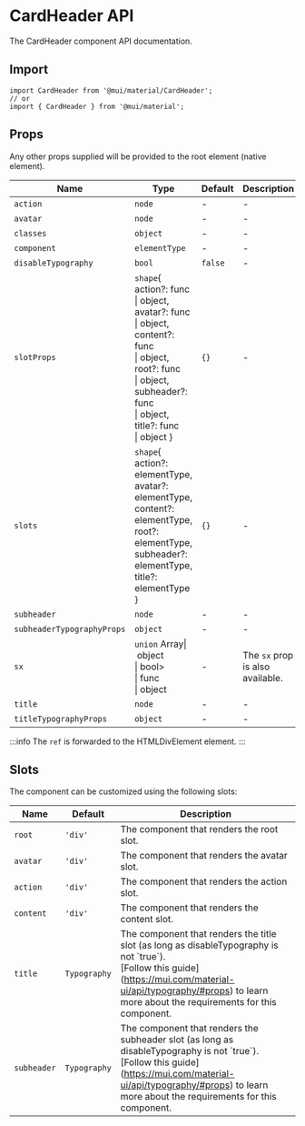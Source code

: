 # CardHeader API

The CardHeader component API documentation.

## Import

```
import CardHeader from '@mui/material/CardHeader';
// or
import { CardHeader } from '@mui/material';
```

## Props

Any other props supplied will be provided to the root element (native element).

| Name | Type | Default | Description |
| --- | --- | --- | --- |
| `action` | `node` | - | - |
| `avatar` | `node` | - | - |
| `classes` | `object` | - | - |
| `component` | `elementType` | - | - |
| `disableTypography` | `bool` | `false` | - |
| `slotProps` | `shape`{ action?: func<br>\| object, avatar?: func<br>\| object, content?: func<br>\| object, root?: func<br>\| object, subheader?: func<br>\| object, title?: func<br>\| object } | `{}` | - |
| `slots` | `shape`{ action?: elementType, avatar?: elementType, content?: elementType, root?: elementType, subheader?: elementType, title?: elementType } | `{}` | - |
| `subheader` | `node` | - | - |
| `subheaderTypographyProps` | `object` | - | - |
| `sx` | `union` Array\| object<br>\| bool><br>\| func<br>\| object | - | The `sx` prop is also available. |
| `title` | `node` | - | - |
| `titleTypographyProps` | `object` | - | - |

:::info
The `ref` is forwarded to the HTMLDivElement element.
:::

## Slots

The component can be customized using the following slots:

| Name | Default | Description |
| --- | --- | --- |
| `root` | `'div'` | The component that renders the root slot. |
| `avatar` | `'div'` | The component that renders the avatar slot. |
| `action` | `'div'` | The component that renders the action slot. |
| `content` | `'div'` | The component that renders the content slot. |
| `title` | `Typography` | The component that renders the title slot (as long as disableTypography is not \`true\`).<br>\[Follow this guide\](https://mui.com/material-ui/api/typography/#props) to learn more about the requirements for this component. |
| `subheader` | `Typography` | The component that renders the subheader slot (as long as disableTypography is not \`true\`).<br>\[Follow this guide\](https://mui.com/material-ui/api/typography/#props) to learn more about the requirements for this component. |